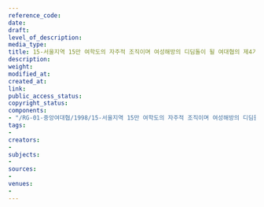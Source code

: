 ```yaml
---
reference_code: 
date: 
draft: 
level_of_description: 
media_type: 
title: 15-서울지역 15만 여학도의 자주적 조직이며 여성해방의 디딤돌이 될 여대협의 제4기 발족을 축하합니다
description: 
weight: 
modified_at: 
created_at: 
link: 
public_access_status: 
copyright_status: 
components:
- "/RG-01-중앙여대협/1998/15-서울지역 15만 여학도의 자주적 조직이며 여성해방의 디딤돌이 될 여대협의 제4기 발족을 축하합니다.pdf"
tags:
- 
creators:
- 
subjects:
- 
sources:
- 
venues:
- 
---
```

